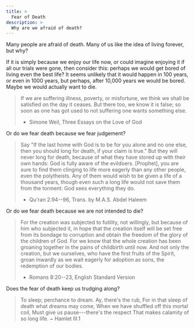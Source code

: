 ```yaml
---
title: >
  Fear of Death
description: >
  Why are we afraid of death?
---
```


Many people are afraid of death.  Many of us like the idea of living forever, but why?

If it is simply because we enjoy our life now, or could imagine enjoying it if all our trials were gone, then consider this: perhaps we would get bored of living even the best life?  It seems unlikely that it would happen in 100 years, or even in 1000 years, but perhaps, after 10,000 years we would be bored.  Maybe we would actually want to die.

> If we are suffering illness, poverty, or misfortune, we think we shall be satisfied on the day it ceases. But there too, we know it is false; so soon as one has got used to not suffering one wants something else.
> - Simone Weil, Three Essays on the Love of God

Or do we fear death because we fear judgement?

> Say "If the last home with God is to be for you alone and no one else, then you should long for death, if your claim is true."  But they will never long for death, because of what they have stored up with their own hands: God is fully aware of the evildoers.  [Prophet], you are sure to find them clinging to life more eagerly than any other people, even the polytheists.  Any of them would wish to be given a life of a thousand years, though even such a long life would not save them from the torment: God sees everything they do.
> - Qu'ran 2:94--96, Trans. by M.A.S. Abdel Haleem

Or do we fear death because we are not intended to die?

> For the creation was subjected to futility, not willingly, but because of him who subjected it, in hope that the creation itself will be set free from its bondage to corruption and obtain the freedom of the glory of the children of God.  For we know that the whole creation has been groaning together in the pains of childbirth until now.  And not only the creation, but we ourselves, who have the first fruits of the Spirit, groan inwardly as we wait eagerly for adoption as sons, the redemption of our bodies.
> - Romans 8:20--23, English Standard Version

Does the fear of death keep us trudging along?

> To sleep; perchance to dream. Ay, there's the rub,
> For in that sleep of death what dreams may come,
> When we have shuffled off this mortal coil,
> Must give us pause---there's the respect
> That makes calamity of so long life.
> ~ Hamlet III.1
